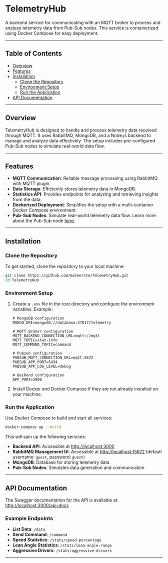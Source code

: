 # TelemetryHub

A backend service for communicating with an MQTT broker to process and analyze telemetry data from Pub-Sub nodes. This service is containerized using Docker Compose for easy deployment.

---

## Table of Contents

- [Overview](#overview)
- [Features](#features)
- [Installation](#installation)
  - [Clone the Repository](#clone-the-repository)
  - [Environment Setup](#environment-setup)
  - [Run the Application](#run-the-application)
- [API Documentation](#api-documentation)

---

## Overview

TelemetryHub is designed to handle and process telemetry data received through MQTT. It uses RabbitMQ, MongoDB, and a Node.js backend to manage and analyze data effectively. The setup includes pre-configured Pub-Sub nodes to simulate real-world data flow.

---

## Features

- **MQTT Communication**: Reliable message processing using RabbitMQ with MQTT plugin.
- **Data Storage**: Efficiently stores telemetry data in MongoDB.
- **Statistics API**: Provides endpoints for analyzing and retrieving insights from the data.
- **Dockerized Deployment**: Simplifies the setup with a multi-container Docker Compose environment.
- **Pub-Sub Nodes**: Simulate real-world telemetry data flow. Learn more about the Pub-Sub node [here](https://hub.docker.com/r/2csolutionhub/pubsub-node).

---

## Installation

### Clone the Repository

To get started, clone the repository to your local machine:

```bash
git clone https://github.com/mareerste/TelemetryHub.git
cd TelemetryHub
```

### Environment Setup

1. Create a `.env` file in the root directory and configure the environment variables. Example:

   ```env
   # MongoDB configuration
   MONGO_URI=mongodb://database:27017/telemetry

   # MQTT Broker configuration
   MQTT_BACKEND_CONNECTION_URL=mqtt://mqtt
   MQTT_TOPIC=stat-info
   MQTT_COMMAND_TOPIC=command

   # Pubsub configuration
   PUBSUB_MQTT_CONNECTION_URL=mqtt:5672
   PUBSUB_APP_PORT=5434
   PUBSUB_APP_LOG_LEVEL=debug

   # Backend configuration
   APP_PORT=3000
   ```

2. Install Docker and Docker Compose if they are not already installed on your machine.

### Run the Application

Use Docker Compose to build and start all services:

```bash
docker-compose up --build
```

This will spin up the following services:

- **Backend API**: Accessible at [http://localhost:3000](http://localhost:3000)
- **RabbitMQ Management UI**: Accessible at [http://localhost:15672](http://localhost:15672) (default username: `guest`, password: `guest`)
- **MongoDB**: Database for storing telemetry data
- **Pub-Sub Nodes**: Simulates data generation and communication

---

## API Documentation

The Swagger documentation for the API is available at:
[http://localhost:3000/api-docs](http://localhost:3000/api-docs)

### Example Endpoints

- **List Data**: `/data`
- **Send Command**: `/command`
- **Speed Statistics**: `/stats/speed-percentage`
- **Lean Angle Statistics**: `/stats/lean-angle-range`
- **Aggressive Drivers**: `/stats/aggressive-drivers`

---
